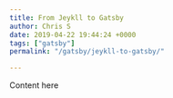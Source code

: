 ```yaml
---
title: From Jeykll to Gatsby
author: Chris S
date: 2019-04-22 19:44:24 +0000
tags: ["gatsby"]
permalink: "/gatsby/jeykll-to-gatsby/"

---
```

Content here